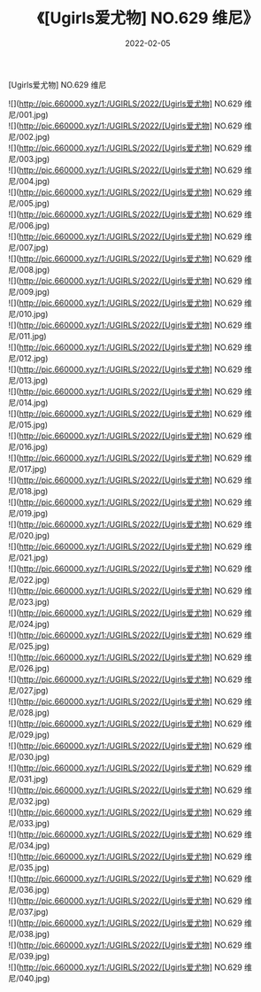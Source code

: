 ﻿---
layout: post
title:  《[Ugirls爱尤物] NO.629 维尼》
date:   2022-02-05
img: http://pic.660000.xyz/1:/UGIRLS/2022/[Ugirls爱尤物] NO.629 维尼/000.jpg
categories: [美女, 清纯, 唯美]
---

[Ugirls爱尤物] NO.629 维尼

 ![](http://pic.660000.xyz/1:/UGIRLS/2022/[Ugirls爱尤物] NO.629 维尼/001.jpg) <br>![](http://pic.660000.xyz/1:/UGIRLS/2022/[Ugirls爱尤物] NO.629 维尼/002.jpg) <br>![](http://pic.660000.xyz/1:/UGIRLS/2022/[Ugirls爱尤物] NO.629 维尼/003.jpg) <br>![](http://pic.660000.xyz/1:/UGIRLS/2022/[Ugirls爱尤物] NO.629 维尼/004.jpg) <br>![](http://pic.660000.xyz/1:/UGIRLS/2022/[Ugirls爱尤物] NO.629 维尼/005.jpg) <br>![](http://pic.660000.xyz/1:/UGIRLS/2022/[Ugirls爱尤物] NO.629 维尼/006.jpg) <br>![](http://pic.660000.xyz/1:/UGIRLS/2022/[Ugirls爱尤物] NO.629 维尼/007.jpg) <br>![](http://pic.660000.xyz/1:/UGIRLS/2022/[Ugirls爱尤物] NO.629 维尼/008.jpg) <br>![](http://pic.660000.xyz/1:/UGIRLS/2022/[Ugirls爱尤物] NO.629 维尼/009.jpg) <br>![](http://pic.660000.xyz/1:/UGIRLS/2022/[Ugirls爱尤物] NO.629 维尼/010.jpg) <br>![](http://pic.660000.xyz/1:/UGIRLS/2022/[Ugirls爱尤物] NO.629 维尼/011.jpg) <br>![](http://pic.660000.xyz/1:/UGIRLS/2022/[Ugirls爱尤物] NO.629 维尼/012.jpg) <br>![](http://pic.660000.xyz/1:/UGIRLS/2022/[Ugirls爱尤物] NO.629 维尼/013.jpg) <br>![](http://pic.660000.xyz/1:/UGIRLS/2022/[Ugirls爱尤物] NO.629 维尼/014.jpg) <br>![](http://pic.660000.xyz/1:/UGIRLS/2022/[Ugirls爱尤物] NO.629 维尼/015.jpg) <br>![](http://pic.660000.xyz/1:/UGIRLS/2022/[Ugirls爱尤物] NO.629 维尼/016.jpg) <br>![](http://pic.660000.xyz/1:/UGIRLS/2022/[Ugirls爱尤物] NO.629 维尼/017.jpg) <br>![](http://pic.660000.xyz/1:/UGIRLS/2022/[Ugirls爱尤物] NO.629 维尼/018.jpg) <br>![](http://pic.660000.xyz/1:/UGIRLS/2022/[Ugirls爱尤物] NO.629 维尼/019.jpg) <br>![](http://pic.660000.xyz/1:/UGIRLS/2022/[Ugirls爱尤物] NO.629 维尼/020.jpg) <br>![](http://pic.660000.xyz/1:/UGIRLS/2022/[Ugirls爱尤物] NO.629 维尼/021.jpg) <br>![](http://pic.660000.xyz/1:/UGIRLS/2022/[Ugirls爱尤物] NO.629 维尼/022.jpg) <br>![](http://pic.660000.xyz/1:/UGIRLS/2022/[Ugirls爱尤物] NO.629 维尼/023.jpg) <br>![](http://pic.660000.xyz/1:/UGIRLS/2022/[Ugirls爱尤物] NO.629 维尼/024.jpg) <br>![](http://pic.660000.xyz/1:/UGIRLS/2022/[Ugirls爱尤物] NO.629 维尼/025.jpg) <br>![](http://pic.660000.xyz/1:/UGIRLS/2022/[Ugirls爱尤物] NO.629 维尼/026.jpg) <br>![](http://pic.660000.xyz/1:/UGIRLS/2022/[Ugirls爱尤物] NO.629 维尼/027.jpg) <br>![](http://pic.660000.xyz/1:/UGIRLS/2022/[Ugirls爱尤物] NO.629 维尼/028.jpg) <br>![](http://pic.660000.xyz/1:/UGIRLS/2022/[Ugirls爱尤物] NO.629 维尼/029.jpg) <br>![](http://pic.660000.xyz/1:/UGIRLS/2022/[Ugirls爱尤物] NO.629 维尼/030.jpg) <br>![](http://pic.660000.xyz/1:/UGIRLS/2022/[Ugirls爱尤物] NO.629 维尼/031.jpg) <br>![](http://pic.660000.xyz/1:/UGIRLS/2022/[Ugirls爱尤物] NO.629 维尼/032.jpg) <br>![](http://pic.660000.xyz/1:/UGIRLS/2022/[Ugirls爱尤物] NO.629 维尼/033.jpg) <br>![](http://pic.660000.xyz/1:/UGIRLS/2022/[Ugirls爱尤物] NO.629 维尼/034.jpg) <br>![](http://pic.660000.xyz/1:/UGIRLS/2022/[Ugirls爱尤物] NO.629 维尼/035.jpg) <br>![](http://pic.660000.xyz/1:/UGIRLS/2022/[Ugirls爱尤物] NO.629 维尼/036.jpg) <br>![](http://pic.660000.xyz/1:/UGIRLS/2022/[Ugirls爱尤物] NO.629 维尼/037.jpg) <br>![](http://pic.660000.xyz/1:/UGIRLS/2022/[Ugirls爱尤物] NO.629 维尼/038.jpg) <br>![](http://pic.660000.xyz/1:/UGIRLS/2022/[Ugirls爱尤物] NO.629 维尼/039.jpg) <br>![](http://pic.660000.xyz/1:/UGIRLS/2022/[Ugirls爱尤物] NO.629 维尼/040.jpg) <br>